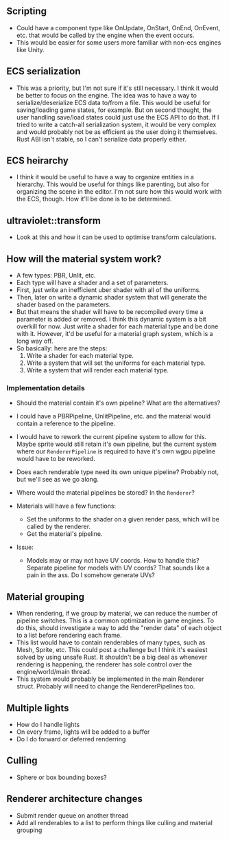 
## Scripting
- Could have a component type like OnUpdate, OnStart, OnEnd, OnEvent, etc. that would be called by the engine when the event occurs.
- This would be easier for some users more familiar with non-ecs engines like Unity.

## ECS serialization
- This was a priority, but I'm not sure if it's still necessary. I think it would be better to focus on the engine.
  The idea was to have a way to serialize/deserialize ECS data to/from a file. This would be useful for saving/loading game states, for example. But on second thought, the user handling save/load states could just use the ECS API to do that.
  If I tried to write a catch-all serialization system, it would be very complex and would probably not be as efficient as the user doing it themselves. Rust ABI isn't stable, so I can't serialize data properly either.

## ECS heirarchy
- I think it would be useful to have a way to organize entities in a hierarchy. This would be useful for things like parenting, but also for organizing the scene in the editor. I'm not sure how this would work with the ECS, though. How it'll
  be done is to be determined.

## ultraviolet::transform
- Look at this and how it can be used to optimise transform calculations.

## How will the material system work?
- A few types: PBR, Unlit, etc.
- Each type will have a shader and a set of parameters.
- First, just write an inefficient uber shader with all of the uniforms.
- Then, later on write a dynamic shader system that will generate the shader based on the parameters.
- But that means the shader will have to be recompiled every time a parameter is added or removed. I think this dynamic system
  is a bit overkill for now. Just write a shader for each material type and be done with it. However, it'd be useful for a
  material graph system, which is a long way off.
- So basically: here are the steps:
  1. Write a shader for each material type.
  2. Write a system that will set the uniforms for each material type.
  3. Write a system that will render each material type.

### Implementation details
- Should the material contain it's own pipeline? What are the alternatives?
- I could have a PBRPipeline, UnlitPipeline, etc. and the material would contain a reference to the pipeline.
- I would have to rework the current pipeline system to allow for this. Maybe sprite would still retain it's own pipeline, but
  the current system where our `RendererPipeline` is required to have it's own wgpu pipeline would have to be reworked.
- Does each renderable type need its own unique pipeline? Probably not, but we'll see as we go along.
- Where would the material pipelines be stored? In the `Renderer`?   

- Materials will have a few functions:
  - Set the uniforms to the shader on a given render pass, which will be called by the renderer.
  - Get the material's pipeline.

- Issue:
  - Models may or may not have UV coords. How to handle this? Separate pipeline for models with UV coords?
    That sounds like a pain in the ass. Do I somehow generate UVs?

## Material grouping
- When rendering, if we group by material, we can reduce the number of pipeline switches. This is a common optimization in
  game engines. To do this, should investigate a way to add the "render data" of each object to a list before rendering each frame.
- This list would have to contain renderables of many types, such as Mesh, Sprite, etc. This could post a challenge but I think
  it's easiest solved by using unsafe Rust. It shouldn't be a big deal as whenever rendering is happening, the renderer has sole
  control over the engine/world/main thread. 
- This system would probably be implemented in the main Renderer struct. Probably will need to change the RendererPipelines too.

## Multiple lights
- How do I handle lights
- On every frame, lights will be added to a buffer
- Do I do forward or deferred renderring

## Culling 
- Sphere or box bounding boxes?

## Renderer architecture changes
- Submit render queue on another thread
- Add all renderables to a list to perform things like culling and material grouping